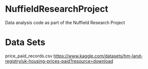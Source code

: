 # NuffieldResearchProject
Data analysis code as part of the Nuffield Research Project

# Data Sets
price_paid_records.csv
https://www.kaggle.com/datasets/hm-land-registry/uk-housing-prices-paid?resource=download
